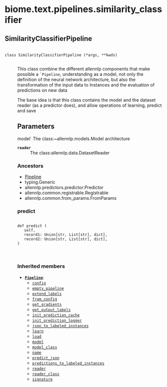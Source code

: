 # biome.text.pipelines.similarity_classifier <Badge text="Module"/>
<dl>
<h2 id="biome.text.pipelines.similarity_classifier.SimilarityClassifierPipeline">SimilarityClassifierPipeline <Badge text="Class"/></h2>
<dt>
<div class="language-python extra-class">
<pre class="language-python">
    <code>
<span class="token keyword">class</span> <span class="ident">SimilarityClassifierPipeline</span> (*args, **kwds)</span>
    </code></pre></div>
</dt>
<dd>
<div class="desc"><p>This class combine the different allennlp components that make possible a <code>`Pipeline</code>,
understanding as a model, not only the definition of the neural network architecture,
but also the transformation of the input data to Instances and the evaluation of
predictions on new data</p>
<p>The base idea is that this class contains the model and the dataset reader (as a predictor does),
and allow operations of learning, predict and save</p>
<h2 id="parameters">Parameters</h2>
<p>model`
The class:~allennlp.models.Model architecture</p>
<dl>
<dt><strong><code>reader</code></strong></dt>
<dd>The class:allennlp.data.DatasetReader</dd>
</dl></div>
<h3>Ancestors</h3>
<ul class="hlist">
<li><a title="biome.text.pipelines.pipeline.Pipeline" href="pipeline.html#biome.text.pipelines.pipeline.Pipeline">Pipeline</a></li>
<li>typing.Generic</li>
<li>allennlp.predictors.predictor.Predictor</li>
<li>allennlp.common.registrable.Registrable</li>
<li>allennlp.common.from_params.FromParams</li>
</ul>
<dl>
<h3 id="biome.text.pipelines.similarity_classifier.SimilarityClassifierPipeline.predict">predict <Badge text="Method"/></h3>
<dt>
<div class="language-python extra-class">
<pre class="language-python">
<code>
<span class="token keyword">def</span> <span class="ident">predict</span> (</span>
   self,
   record1: Union[str, List[str], dict],
   record2: Union[str, List[str], dict],
) 
</code>
        </pre>
</div>
</dt>
<dd>
<div class="desc"></div>
</dd>
</dl>
<h3>Inherited members</h3>
<ul class="hlist">
<li><code><b><a title="biome.text.pipelines.pipeline.Pipeline" href="pipeline.html#biome.text.pipelines.pipeline.Pipeline">Pipeline</a></b></code>:
<ul class="hlist">
<li><code><a title="biome.text.pipelines.pipeline.Pipeline.config" href="pipeline.html#biome.text.pipelines.pipeline.Pipeline.config">config</a></code></li>
<li><code><a title="biome.text.pipelines.pipeline.Pipeline.empty_pipeline" href="pipeline.html#biome.text.pipelines.pipeline.Pipeline.empty_pipeline">empty_pipeline</a></code></li>
<li><code><a title="biome.text.pipelines.pipeline.Pipeline.extend_labels" href="pipeline.html#biome.text.pipelines.pipeline.Pipeline.extend_labels">extend_labels</a></code></li>
<li><code><a title="biome.text.pipelines.pipeline.Pipeline.from_config" href="pipeline.html#biome.text.pipelines.pipeline.Pipeline.from_config">from_config</a></code></li>
<li><code><a title="biome.text.pipelines.pipeline.Pipeline.get_gradients" href="pipeline.html#biome.text.pipelines.pipeline.Pipeline.get_gradients">get_gradients</a></code></li>
<li><code><a title="biome.text.pipelines.pipeline.Pipeline.get_output_labels" href="pipeline.html#biome.text.pipelines.pipeline.Pipeline.get_output_labels">get_output_labels</a></code></li>
<li><code><a title="biome.text.pipelines.pipeline.Pipeline.init_prediction_cache" href="pipeline.html#biome.text.pipelines.pipeline.Pipeline.init_prediction_cache">init_prediction_cache</a></code></li>
<li><code><a title="biome.text.pipelines.pipeline.Pipeline.init_prediction_logger" href="pipeline.html#biome.text.pipelines.pipeline.Pipeline.init_prediction_logger">init_prediction_logger</a></code></li>
<li><code><a title="biome.text.pipelines.pipeline.Pipeline.json_to_labeled_instances" href="pipeline.html#biome.text.pipelines.pipeline.Pipeline.json_to_labeled_instances">json_to_labeled_instances</a></code></li>
<li><code><a title="biome.text.pipelines.pipeline.Pipeline.learn" href="pipeline.html#biome.text.pipelines.pipeline.Pipeline.learn">learn</a></code></li>
<li><code><a title="biome.text.pipelines.pipeline.Pipeline.load" href="pipeline.html#biome.text.pipelines.pipeline.Pipeline.load">load</a></code></li>
<li><code><a title="biome.text.pipelines.pipeline.Pipeline.model" href="pipeline.html#biome.text.pipelines.pipeline.Pipeline.model">model</a></code></li>
<li><code><a title="biome.text.pipelines.pipeline.Pipeline.model_class" href="pipeline.html#biome.text.pipelines.pipeline.Pipeline.model_class">model_class</a></code></li>
<li><code><a title="biome.text.pipelines.pipeline.Pipeline.name" href="pipeline.html#biome.text.pipelines.pipeline.Pipeline.name">name</a></code></li>
<li><code><a title="biome.text.pipelines.pipeline.Pipeline.predict_json" href="pipeline.html#biome.text.pipelines.pipeline.Pipeline.predict_json">predict_json</a></code></li>
<li><code><a title="biome.text.pipelines.pipeline.Pipeline.predictions_to_labeled_instances" href="pipeline.html#biome.text.pipelines.pipeline.Pipeline.predictions_to_labeled_instances">predictions_to_labeled_instances</a></code></li>
<li><code><a title="biome.text.pipelines.pipeline.Pipeline.reader" href="pipeline.html#biome.text.pipelines.pipeline.Pipeline.reader">reader</a></code></li>
<li><code><a title="biome.text.pipelines.pipeline.Pipeline.reader_class" href="pipeline.html#biome.text.pipelines.pipeline.Pipeline.reader_class">reader_class</a></code></li>
<li><code><a title="biome.text.pipelines.pipeline.Pipeline.signature" href="pipeline.html#biome.text.pipelines.pipeline.Pipeline.signature">signature</a></code></li>
</ul>
</li>
</ul>
</dd>
</dl>